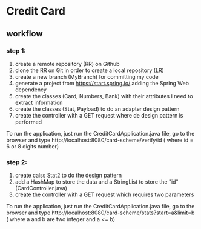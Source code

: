 # Credit Card

## workflow
### step 1:
1. create a remote repository (RR) on Github
2. clone the RR on Git in order to create a local repository (LR)
3. create a new branch (MyBranch) for committing my code
4. generate a project from https://start.spring.io/ adding the Spring Web dependency
5. create the classes (Card, Numbers, Bank) with their attributes I need to extract information
6. create the classes (Stat, Payload) to do an adapter design pattern
7. create the controller with a GET request where de design pattern is performed

To run the application, just run the CreditCardApplication.java file, go to the browser and type http://localhost:8080/card-scheme/verify/id 
( where id = 6 or 8 digits number)

### step 2:
1. create calss Stat2 to do the design pattern
2. add a HashMap to store the data and a StringList to store the "id" (CardController.java)
3. create the controller with a GET request which requires two parameters

To run the application, just run the CreditCardApplication.java file, go to the browser and type http://localhost:8080/card-scheme/stats?start=a&limit=b 
( where a and b are two integer and a <= b)
